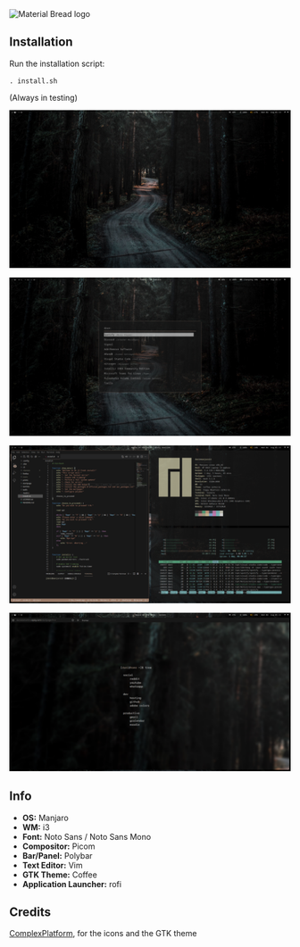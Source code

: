 <img width="200" src="https://camo.githubusercontent.com/66b25ab542ae255f3782bba56595679faa52c6214ecbec8d38e3403d2e5a3d6b/68747470733a2f2f666f7274686562616467652e636f6d2f696d616765732f6261646765732f776f726b732d6f6e2d6d792d6d616368696e652e737667" alt="Material Bread logo">

## Installation

Run the installation script: 
```
. install.sh
```
(Always in testing)

![Clean](https://github.com/danielammartins/i3dots/blob/main/prints/desktop.png)

![Rofi](https://github.com/danielammartins/i3dots/blob/main/prints/rofi.png)

![Tilling](https://github.com/danielammartins/i3dots/blob/main/prints/tilling.png)

![Firefox](https://github.com/danielammartins/i3dots/blob/main/prints/firefox.png)

## Info

-  **OS:** Manjaro
-  **WM:** i3
-  **Font:** Noto Sans / Noto Sans Mono
-  **Compositor:** Picom
-  **Bar/Panel:** Polybar
-  **Text Editor:** Vim
-  **GTK Theme:** Coffee
-  **Application Launcher:** rofi

## Credits
[ComplexPlatform](https://github.com/ComplexPlatform/KDE-dotfiles), for the icons and the GTK theme
